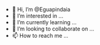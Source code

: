 - 👋 Hi, I’m @Eguapindaia
- 👀 I’m interested in ...
- 🌱 I’m currently learning ...
- 💞️ I’m looking to collaborate on ...
- 📫 How to reach me ...

<!---
Eguapindaia/Eguapindaia is a ✨ special ✨ repository because its `README.md` (this file) appears on your GitHub profile.
You can click the Preview link to take a look at your changes.
--->
